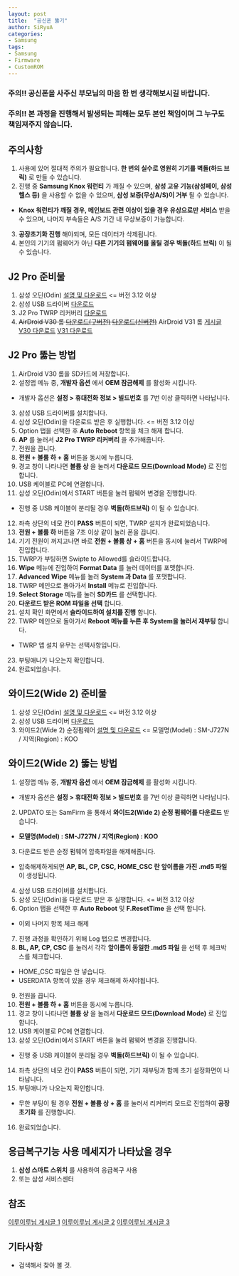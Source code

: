 ```yaml
---
layout: post
title:  "공신폰 뚫기"
author: SiRyuA
categories:
- Samsung
tags:
- Samsung
- Firmware
- CustomROM
---
```



### 주의!! 공신폰을 사주신 부모님의 마음 한 번 생각해보시길 바랍니다.

### 주의!! 본 과정을 진행해서 발생되는 피해는 모두 본인 책임이며 그 누구도 책임져주지 않습니다.

## 주의사항
1. 사용에 있어 절대적 주의가 필요합니다. **한 번의 실수로 영원히 기기를 벽돌(하드 브릭)** 로 만들 수 있습니다.
2. 진행 중 **Samsung Knox 워런티** 가 깨질 수 있으며, **삼성 고유 기능(삼성페이, 삼성헬스 등)** 을 사용할 수 없을 수 있으며, **삼성 보증(무상A/S)이 거부** 될 수 있습니다.
 * **Knox 워런티가 깨질 경우, 메인보드 관련 이상이 있을 경우 유상으로만 서비스** 받을 수 있으며, 나머지 부속들은 A/S 기간 내 무상보증이 가능합니다.
3. **공장초기화 진행** 해야되며, 모든 데이터가 삭제됩니다.
4. 본인의 기기의 펌웨어가 아닌 **다른 기기의 펌웨어를 올릴 경우 벽돌(하드 브릭)** 이 될 수 있습니다.


## J2 Pro 준비물
1. 삼성 오딘(Odin) [설명 및 다운로드](/samsung/samsung-odin.html) <= 버전 3.12 이상
2. 삼성 USB 드라이버 [다운로드](http://downloadcenter.samsung.com/content/SW/201705/20170525145021007/SAMSUNG_USB_Driver_for_Mobile_Phones.exe)
3. J2 Pro TWRP 리커버리 [다운로드](https://forum.xda-developers.com/galaxy-j2/development/recovery-twrp-3-2-x-galaxy-j2-pro-2018-t3796658)
4. ~~AirDroid V30 롬 [다운로드(구버전)](https://cafe.naver.com/develoid/807783) [다운로드(신버전)](https://cafe.naver.com/develoid/820486)~~
 AirDroid V31 롬 [게시글](https://cafe.naver.com/develoid/859631) [V30 다운로드](https://goo.gl/aNHpNG) [V31 다운로드](https://goo.gl/1mEBZ2)



## J2 Pro 뚫는 방법
1. AirDroid V30 롬을 SD카드에 저장합니다.
2. 설정앱 메뉴 중, **개발자 옵션** 에서 **OEM 잠금해제** 를 활성화 시킵니다.
 * 개발자 옵션은 **설정 > 휴대전화 정보 > 빌드번호** 를 7번 이상 클릭하면 나타납니다.
3. 삼성 USB 드라이버를 설치합니다.
4. 삼성 오딘(Odin)을 다운로드 받은 후 실행합니다. <= 버전 3.12 이상
5. Option 탭을 선택한 후 **Auto Reboot** 항목을 체크 해제 합니다.
6. **AP** 를 눌러서 **J2 Pro TWRP 리커버리** 을 추가해줍니다.
7. 전원을 끕니다.
8. **전원 + 볼륨 하 + 홈** 버튼을 동시에 누릅니다.
9. 경고 창이 나타나면 **볼륨 상** 을 눌러서 **다운로드 모드(Download Mode)** 로 진입합니다.
10. USB 케이블로 PC에 연결합니다.
11. 삼성 오딘(Odin)에서 START 버튼을 눌러 펌웨어 변경을 진행합니다.
 * 진행 중 USB 케이블이 분리될 경우 **벽돌(하드브릭)** 이 될 수 있습니다.
12. 좌측 상단의 네모 칸이 **PASS** 버튼이 되면, TWRP 설치가 완료되었습니다.
13. **전원 + 볼륨 하** 버튼을 7초 이상 같이 눌러 폰을 끕니다.
14. 기기 전원이 꺼지고나면 바로 **전원 + 볼륨 상 + 홈** 버튼을 동시에 눌러서 TWRP에 진입합니다.
15. TWRP가 부팅하면 Swipte to Allowed를 슬라이드합니다.
16. **Wipe** 메뉴에 진입하여 **Format Data** 를 눌러 데이터를 포맷합니다.
17. **Advanced Wipe** 메뉴를 눌러 **System 과 Data** 를 포맷합니다.
18. TWRP 메인으로 돌아가서 **Install** 메뉴로 진입합니다.
19. **Select Storage** 메뉴를 눌러 **SD카드** 를 선택합니다.
20. **다운로드 받은 ROM 파일을 선택** 합니다.
21. 설치 확인 화면에서 **슬라이드하여 설치를 진행** 합니다.
22. TWRP 메인으로 돌아가서 **Reboot 메뉴를 누른 후 System을 눌러서 재부팅** 합니다.
 * TWRP 앱 설치 유무는 선택사항입니다.
23. 부팅애니가 나오는지 확인합니다.
24. 완료되었습니다.


## 와이드2(Wide 2) 준비물
1. 삼성 오딘(Odin) [설명 및 다운로드](/samsung/samsung-odin.html) <= 버전 3.12 이상
2. 삼성 USB 드라이버 [다운로드](http://downloadcenter.samsung.com/content/SW/201705/20170525145021007/SAMSUNG_USB_Driver_for_Mobile_Phones.exe)
3. 와이드2(Wide 2) 순정펌웨어 [설명 및 다운로드](/samsung/samsung-stock-firmware.html) <= 모델명(Model) : SM-J727N / 지역(Region) : KOO


## 와이드2(Wide 2) 뚫는 방법
1. 설정앱 메뉴 중, **개발자 옵션** 에서 **OEM 잠금해제** 를 활성화 시킵니다.
 * 개발자 옵션은 **설정 > 휴대전화 정보 > 빌드번호** 를 7번 이상 클릭하면 나타납니다.
2. UPDATO 또는 SamFirm 을 통해서 **와이드2(Wide 2) 순정 펌웨어를 다운로드** 받습니다.
 * **모델명(Model) : SM-J727N / 지역(Region) : KOO**
3. 다운로드 받은 순정 펌웨어 압축파일을 해제해줍니다.
 * 압축해제하게되면 **AP, BL, CP, CSC, HOME_CSC 란 앞이름을 가진 .md5 파일** 이 생성됩니다.
4. 삼성 USB 드라이버를 설치합니다.
5. 삼성 오딘(Odin)을 다운로드 받은 후 실행합니다. <= 버전 3.12 이상
6. Option 탭을 선택한 후 **Auto Reboot** 및 **F.ResetTime** 을 선택 합니다.
 * 이외 나머지 항목 체크 해제
7. 진행 과정을 확인하기 위해 Log 탭으로 변경합니다.
8. **BL, AP, CP, CSC** 를 눌러서 각각 **앞이름이 동일한 .md5 파일** 을 선택 후 체크박스를 체크합니다.
 * HOME_CSC 파일은 안 넣습니다.
 * USERDATA 항목이 있을 경우 체크해제 하셔야됩니다.
9. 전원을 끕니다.
10. **전원 + 볼륨 하 + 홈** 버튼을 동시에 누릅니다.
11. 경고 창이 나타나면 **볼륨 상** 을 눌러서 **다운로드 모드(Download Mode)** 로 진입합니다.
12. USB 케이블로 PC에 연결합니다.
13. 삼성 오딘(Odin)에서 START 버튼을 눌러 펌웨어 변경을 진행합니다.
 * 진행 중 USB 케이블이 분리될 경우 **벽돌(하드브릭)** 이 될 수 있습니다.
14. 좌측 상단의 네모 칸이 **PASS** 버튼이 되면, 기기 재부팅과 함께 초기 설정화면이 나타납니다.
15. 부팅애니가 나오는지 확인합니다.
 * 무한 부팅이 될 경우 **전원 + 볼륨 상 + 홈** 를 눌러서 리커버리 모드로 진입하여 **공장초기화** 를 진행합니다.
16. 완료되었습니다.


## 응급복구기능 사용 메세지가 나타났을 경우
1. **삼성 스마트 스위치** 를 사용하여 응급복구 사용
2. 또는 삼성 서비스센터


## 참조
[이루이루님 게시글 1](https://cafe.naver.com/develoid/807783)
[이루이루님 게시글 2](https://cafe.naver.com/develoid/820486)
[이루이루님 게시글 3](https://cafe.naver.com/develoid/859631)


## 기타사항
* 검색해서 찾아 볼 것.
